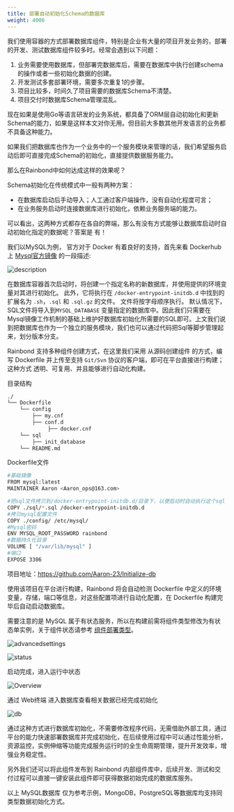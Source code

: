 ```yaml
---
title: 部署自动初始化Schema的数据库
weight: 4006
---
```


我们使用容器的方式部署数据库组件，特别是企业有大量的项目开发业务的，部署的开发、测试数据库组件较多时。经常会遇到以下问题：

1. 业务需要使用数据库，但部署完数据库后，需要在数据库中执行创建schema的操作或者一些初始化数据的创建。
2. 开发测试多套部署环境，需要多次重复1的步骤。
3. 项目比较多，时间久了项目需要的数据库Schema不清楚。
4. 项目交付时数据库Schema管理混乱。

现在如果是使用Go等语言研发的业务系统，都具备了ORM层自动初始化和更新Schema的能力，如果是这样本文对你无用。但目前大多数其他开发语言的业务都不具备这种能力。

如果我们把数据库也作为一个业务中的一个服务模块来管理的话，我们希望服务启动后即可直接完成Schema的初始化，直接提供数据服务能力。

那么在Rainbond中如何达成这样的效果呢？



Schema初始化在传统模式中一般有两种方案：

- 在数据库启动后手动导入；人工通过客户端操作，没有自动化程度可言；
- 在业务服务启动时连接数据库进行初始化，依赖业务服务端的能力。

可以看出，这两种方式都存在各自的弊端，那么有没有方式能够让数据库启动时自动初始化指定的数据呢？答案是 有！

我们以MySQL为例， 官方对于 Docker 有着良好的支持，首先来看 Dockerhub上 [Mysql官方镜像](https://registry.hub.docker.com/_/mysql) 的一段描述:

![description](https://static.goodrain.com/docs/practice/Initdb/description.jpg)

在数据库容器首次启动时，将创建一个指定名称的新数据库，并使用提供的环境变量对其进行初始化。 此外，它将执行在 `/docker-entrypoint-initdb.d` 中找到的扩展名为 `.sh`，`.sql` 和 `.sql.gz` 的文件。 文件将按字母顺序执行。 默认情况下，SQL文件将导入到`MYSQL_DATABASE` 变量指定的数据库中。因此我们只需要在Mysql镜像工作机制的基础上维护好数据库初始化所需要的SQL即可。上文我们说到把数据库也作为一个独立的服务模块，我们也可以通过代码把Sql等脚步管理起来，划分版本分支。

Rainbond 支持多种组件创建方式，在这里我们采用 从源码创建组件 的方式，编写 Dockerfile 并上传至支持 `Git/Svn` 协议的客户端，即可在平台直接进行构建；这种方式 透明、可复用、并且能够进行自动化构建。

目录结构

```bash
./
└── Dockerfile
    └── config
        ├── my.cnf
        ├── conf.d
             ├── docker.cnf
    └── sql
        ├── init_database
    └── README.md
```

Dockerfile文件

```bash
#基础镜像
FROM mysql:latest
MAINTAINER Aaron <Aaron_ops@163.com>

#把sql文件拷贝到/docker-entrypoint-initdb.d/目录下，以便启动时自动执行这个sql
COPY ./sql/*.sql /docker-entrypoint-initdb.d
#拷贝mysql配置文件
COPY ./config/ /etc/mysql/
#Mysql密码
ENV MYSQL_ROOT_PASSWORD rainbond
#数据持久化目录
VOLUME [ "/var/lib/mysql" ]
#端口
EXPOSE 3306
```

项目地址：https://github.com/Aaron-23/Initialize-db

使用该项目在平台进行构建，Rainbond 将会自动检测 Dockerfile 中定义的环境变量，存储，端口等信息，对这些配置项进行自动化配置，在 Dockerfile 构建完毕后自动启动数据库。

需要注意的是 MySQL 属于有状态服务，所以在构建前需将组件类型修改为有状态单实例，关于组件状态请参考 [组件部署类型](/docs/practices/app-dev/statefulset/)。

![advancedsettings](https://grstatic.oss-cn-shanghai.aliyuncs.com/docs/practice/Initdb/advancedsettings.png)

![status](https://grstatic.oss-cn-shanghai.aliyuncs.com/docs/practice/Initdb/status.png)

启动完成，进入运行中状态

![Overview](https://grstatic.oss-cn-shanghai.aliyuncs.com/docs/practice/Initdb/Overview.jpg)

通过 Web终端 进入数据库查看相关数据已经完成初始化

![db](https://static.goodrain.com/docs/practice/Initdb/db.jpg)

通过这种方式进行数据库初始化，不需要修改程序代码，无需借助外部工具，通过平台的能力快速部署数据库并完成初始化，在后续使用过程中可以通过性能分析，资源监控，实例伸缩等功能完成服务运行时的全生命周期管理，提升开发效率，增强业务稳定性。

另外我们还可以将此组件发布到 Rainbond 内部组件库中，后续开发、测试和交付过程可以直接一键安装此组件即可获得数据初始完成的数据库服务。

以上 MySQL数据库 仅为参考示例，MongoDB，PostgreSQL等数据库均支持同类型数据初始化方式。